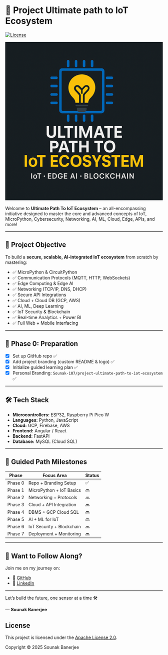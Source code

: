 # 🚀 Project Ultimate path to IoT Ecosystem

[![License](https://img.shields.io/badge/license-Apache%202.0-blue.svg)](LICENSE)

![Logo](logo.png)

Welcome to **Ultimate Path To IoT Ecosystem** – an all-encompassing initiative designed to master the core and advanced concepts of IoT, MicroPython, Cybersecurity, Networking, AI, ML, Cloud, Edge, APIs, and more!

---

## 🌟 Project Objective

To build a **secure, scalable, AI-integrated IoT ecosystem** from scratch by mastering:

- ✅ MicroPython & CircuitPython
- ✅ Communication Protocols (MQTT, HTTP, WebSockets)
- ✅ Edge Computing & Edge AI
- ✅ Networking (TCP/IP, DNS, DHCP)
- ✅ Secure API Integrations
- ✅ Cloud + Cloud DB (GCP, AWS)
- ✅ AI, ML, Deep Learning
- ✅ IoT Security & Blockchain
- ✅ Real-time Analytics + Power BI
- ✅ Full Web + Mobile Interfacing

---

## 🧠 Phase 0: Preparation

- [x] Set up GitHub repo ✅
- [x] Add project branding (custom README & logo) ✅
- [x] Initialize guided learning plan ✅
- [x] Personal Branding: `Sounak-107/project-ultimate-path-to-iot-ecosystem` ✅

---

## 🛠️ Tech Stack

- **Microcontrollers:** ESP32, Raspberry Pi Pico W
- **Languages:** Python, JavaScript
- **Cloud:** GCP, Firebase, AWS
- **Frontend:** Angular / React
- **Backend:** FastAPI
- **Database:** MySQL (Cloud SQL)

---

## 🔰 Guided Path Milestones

| Phase   | Focus Area                | Status |
| ------- | ------------------------- | ------ |
| Phase 0 | Repo + Branding Setup     | ✅     |
| Phase 1 | MicroPython + IoT Basics  | 🔜     |
| Phase 2 | Networking + Protocols    | 🔜     |
| Phase 3 | Cloud + API Integration   | 🔜     |
| Phase 4 | DBMS + GCP Cloud SQL      | 🔜     |
| Phase 5 | AI + ML for IoT           | 🔜     |
| Phase 6 | IoT Security + Blockchain | 🔜     |
| Phase 7 | Deployment + Monitoring   | 🔜     |

---

## 🧩 Want to Follow Along?

Join me on my journey on:

- 🔗 [GitHub](https://github.com/Sounak-107/project-ultimate-path-to-IoT-Ecosystem)
- 🔗 [LinkedIn](https://www.linkedin.com/in/sounak-banerjee-innovation?utm_source=share&utm_campaign=share_via&utm_content=profile&utm_medium=android_app)

---

Let’s build the future, one sensor at a time 🛠️

— **Sounak Banerjee**

## License

This project is licensed under the [Apache License 2.0](LICENSE).

Copyright © 2025 Sounak Banerjee
